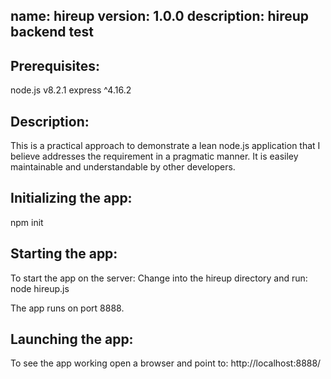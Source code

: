 name: hireup
version: 1.0.0
description: hireup backend test
--------------------------------

Prerequisites:
-------------
node.js v8.2.1
express ^4.16.2

Description:
-----------
This is a practical approach to demonstrate a lean node.js application that
I believe addresses the requirement in a pragmatic manner.
It is easiley maintainable and understandable by other developers.

Initializing the app:
--------------------
npm init

Starting the app:
----------------
To start the app on the server:
Change into the hireup directory and run:
node hireup.js

The app runs on port 8888.

Launching the app:
-----------------
To see the app working open a browser and point to:
http://localhost:8888/
